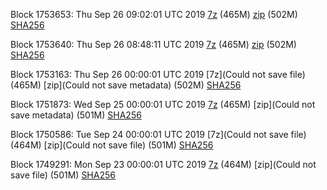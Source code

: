 Block 1753653: Thu Sep 26 09:02:01 UTC 2019 [7z](https://transfer.sh/lqneP/bootstrap.dat.20190926.7z) (465M) [zip](https://transfer.sh/6WAPO/bootstrap.dat.20190926.zip) (502M) [SHA256](https://transfer.sh/128umI/sha256.txt)

Block 1753640: Thu Sep 26 08:48:11 UTC 2019 [7z](https://transfer.sh/TLjv3/bootstrap.dat.20190926.7z) (465M) [zip](https://transfer.sh/GRjKp/bootstrap.dat.20190926.zip) (502M) [SHA256](https://transfer.sh/bIn9v/sha256.txt)

Block 1753163: Thu Sep 26 00:00:01 UTC 2019 [7z](Could not save file) (465M) [zip](Could not save metadata) (502M) [SHA256](https://transfer.sh/So4BW/sha256.txt)

Block 1751873: Wed Sep 25 00:00:01 UTC 2019 [7z]() (465M) [zip](Could not save metadata) (501M) [SHA256]()

Block 1750586: Tue Sep 24 00:00:01 UTC 2019 [7z](Could not save file) (464M) [zip](Could not save file) (501M) [SHA256](https://transfer.sh/10IzrQ/sha256.txt)

Block 1749291: Mon Sep 23 00:00:01 UTC 2019 [7z]() (464M) [zip](Could not save file) (501M) [SHA256]()
